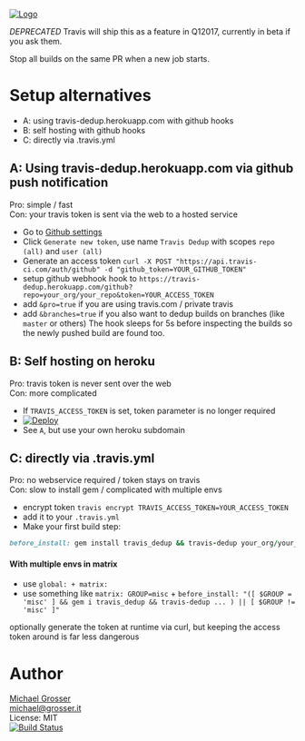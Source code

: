 [![Logo](https://raw.githubusercontent.com/grosser/travis_dedup/master/dedup.png)](https://github.com/grosser/travis_dedup)

*DEPRECATED* Travis will ship this as a feature in Q12017, currently in beta if you ask them.

Stop all builds on the same PR when a new job starts.

# Setup alternatives
 - A: using travis-dedup.herokuapp.com with github hooks
 - B: self hosting with github hooks
 - C: directly via .travis.yml


## A: Using travis-dedup.herokuapp.com via github push notification

Pro: simple / fast<br/>
Con: your travis token is sent via the web to a hosted service

 - Go to [Github settings](https://github.com/settings/tokens)
 - Click `Generate new token`, use name `Travis Dedup` with scopes `repo (all)` and `user (all)`
 - Generate an access token `curl -X POST "https://api.travis-ci.com/auth/github" -d "github_token=YOUR_GITHUB_TOKEN"`
 - setup github webhook hook to `https://travis-dedup.herokuapp.com/github?repo=your_org/your_repo&token=YOUR_ACCESS_TOKEN`
 - add `&pro=true` if you are using travis.com / private travis
 - add `&branches=true` if you also want to dedup builds on branches (like `master` or others)
The hook sleeps for 5s before inspecting the builds so the newly pushed build are found too.


## B: Self hosting on heroku
Pro: travis token is never sent over the web<br/>
Con: more complicated

 - If `TRAVIS_ACCESS_TOKEN` is set, token parameter is no longer required
 - [![Deploy](https://www.herokucdn.com/deploy/button.svg)](https://heroku.com/deploy)
 - See `A`, but use your own heroku subdomain

## C: directly via .travis.yml
Pro: no webservice required / token stays on travis<br/>
Con: slow to install gem / complicated with multiple envs

 - encrypt token `travis encrypt TRAVIS_ACCESS_TOKEN=YOUR_ACCESS_TOKEN`
 - add it to your `.travis.yml`
 - Make your first build step:

```Ruby
before_install: gem install travis_dedup && travis-dedup your_org/your_repo $TRAVIS_ACCESS_TOKEN --pro
```
#### With multiple envs in matrix
 - use `global: + matrix:`
 - use something like `matrix: GROUP=misc` + `before_install: "([ $GROUP = 'misc' ] && gem i travis_dedup && travis-dedup ... ) || [ $GROUP != 'misc' ]"`

optionally generate the token at runtime via curl, but keeping the access token around is far less dangerous

Author
======
[Michael Grosser](http://grosser.it)<br/>
michael@grosser.it<br/>
License: MIT<br/>
[![Build Status](https://travis-ci.org/grosser/travis_dedup.png)](https://travis-ci.org/grosser/travis_dedup)
